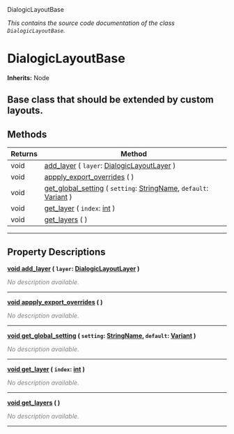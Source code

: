
<div class="header-banner purple">
<div class="header-label purple">DialogicLayoutBase</div>
</div>

*This contains the source code documentation of the class `DialogicLayoutBase`.*
        
# DialogicLayoutBase
**Inherits:** Node

Base class that should be extended by custom layouts.
--- 

## Methods
Returns | Method 
--- | --- 
<span class="hljs-attribute">void</span> | [<span class="hljs-title">add_layer</span>](#property-add_layer) ( `layer`: [DialogicLayoutLayer](class_dialogiclayoutlayer.md) ) 
<span class="hljs-attribute">void</span> | [<span class="hljs-title">appply_export_overrides</span>](#property-appply_export_overrides) ( ) 
<span class="hljs-attribute">void</span> | [<span class="hljs-title">get_global_setting</span>](#property-get_global_setting) ( `setting`: [StringName](https://docs.godotengine.org/en/latest/classes/class_stringname.html#class-stringname), `default`: [Variant](https://docs.godotengine.org/en/latest/classes/class_variant.html#class-variant) ) 
<span class="hljs-attribute">void</span> | [<span class="hljs-title">get_layer</span>](#property-get_layer) ( `index`: [int](https://docs.godotengine.org/en/latest/classes/class_int.html#class-int) ) 
<span class="hljs-attribute">void</span> | [<span class="hljs-title">get_layers</span>](#property-get_layers) ( ) 
--- 
## Property Descriptions



<a class="header" id="property-add_layer" href="#property-add_layer">**<span class="hljs-attribute">void</span> [<span class="hljs-title">add_layer</span>](#property-add_layer) ( `layer`: [DialogicLayoutLayer](class_dialogiclayoutlayer.md) )** </a>



 <span style = "color: gray">*No description available.*</span> 

---



<a class="header" id="property-appply_export_overrides" href="#property-appply_export_overrides">**<span class="hljs-attribute">void</span> [<span class="hljs-title">appply_export_overrides</span>](#property-appply_export_overrides) ( )** </a>



 <span style = "color: gray">*No description available.*</span> 

---



<a class="header" id="property-get_global_setting" href="#property-get_global_setting">**<span class="hljs-attribute">void</span> [<span class="hljs-title">get_global_setting</span>](#property-get_global_setting) ( `setting`: [StringName](https://docs.godotengine.org/en/latest/classes/class_stringname.html#class-stringname), `default`: [Variant](https://docs.godotengine.org/en/latest/classes/class_variant.html#class-variant) )** </a>



 <span style = "color: gray">*No description available.*</span> 

---



<a class="header" id="property-get_layer" href="#property-get_layer">**<span class="hljs-attribute">void</span> [<span class="hljs-title">get_layer</span>](#property-get_layer) ( `index`: [int](https://docs.godotengine.org/en/latest/classes/class_int.html#class-int) )** </a>



 <span style = "color: gray">*No description available.*</span> 

---



<a class="header" id="property-get_layers" href="#property-get_layers">**<span class="hljs-attribute">void</span> [<span class="hljs-title">get_layers</span>](#property-get_layers) ( )** </a>



 <span style = "color: gray">*No description available.*</span> 

---

